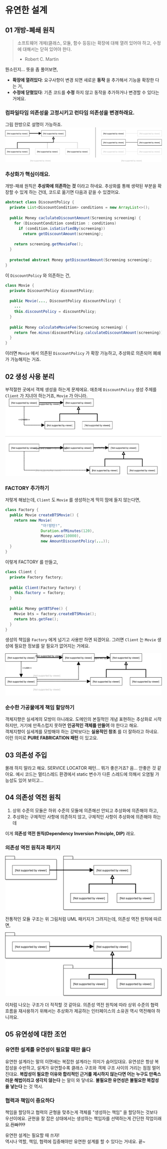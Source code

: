 # 유연한 설계

## 01 개방-폐쇄 원칙
> 소프트웨어 개체(클래스, 모듈, 함수 등등)는 확장에 대해 열려 있어야 하고, 수정에 대해서는
> 닫혀 있어야 한다.  
> - Robert C. Martin

뭔소린지... 뜻을 좀 풀어보면,

- **확장에 열려있다**: 요구사항이 변경 되면 새로운 __동작__ 을 추가해서 기능을 확장한 다는
  거,
- **수정에 닫혔있다**: 기존 코드를 __수정__ 하지 않고 동작을 추가하거나 변경할 수 있다는
  거에요.

### 컴파일타임 의존성을 고정시키고 런타임 의존성을 변경하래요.
그림 한방으로 설명이 가능하죠.  
![](./09-001.svg)

### 추상화가 핵심이래요.
개방-패쇄 원칙은 **추상화에 의존하는 것** 이라고 하네요. 추상화를 통해 생략된 부분을 확장할
수 있게 하는 건데, 코드로 옮기면 다음과 같을 수 있겠어요.  
```java
abstract class DiscountPolicy {
  private List<DiscountCondition> conditions = new ArrayList<>();
  
  public Money caclulateDiscountAmount(Screening screening) {
    for (DiscountCondition condition : conditions)
      if (condition.isSatisfiedBy(screening))
        return getDiscountAmount(screening);
      
    return screening.getMovieFee();
  }

  protected abstract Money getDiscountAmount(Screening screening);
}
```
이 `DiscountPolicy` 와 의존하는 건,  
```java
class Movie {
  private DiscountPolicy discountPolicy;
  
  public Movie(..., DiscountPolicy discountPolicy) {
    ...
    this.discountPolicy = discountPolicy;
  }
  
  public Money calculateMovieFee(Screening screening) {
    return fee.minus(discountPolicy.calculateDiscountAmount(screening));
  }
}
```
이러면 `Movie` 에서 의존된 `DiscountPolicy` 가 확장 가능하고, 추상화로 의존되어 폐쇄가
가능해지는 거죠.

## 02 생성 사용 분리
부적절한 곳에서 객체 생성을 하는게 문제에요. 애초에 `DiscountPolicy` 생성 주체를
`Client` 가 지녀야 하는거죠, `Movie` 가 아니라.  
![](./09-002.svg)

### FACTORY 추가하기
저렇게 해놨는데, `Client` 도 `Movie` 를 생성하는게 딱히 맘에 들지 않는다면,  
```java
class Factory {
  public Movie createBTSMovie() {
    return new Movie(
                "아!방탄!", 
                Duration.ofMinutes(120),
                Money.wons(10000),
                new AmountDiscountPolicy(...));
  }
}
```
이렇게 FACTORY 를 만들고,  
```java
class Client {
  private Factory factory;
  
  public Client(Factory factory) {
    this.factory = factory;
  }
  
  public Money getBTSFee() {
    Movie bts = factory.createBTSMovie();
    return bts.getFee();
  }
}
```
생성의 책임을 `Factory` 에게 넘기고 사용만 하면 되겠어요. 그러면 `Client` 는 `Movie`
생성에 필요한 정보를 알 필요가 없어지는 거에요.

![](./09-003.svg)

### 순수한 가공물에게 책임 할당하기
객체지향은 실세계의 모방이 아니래요. 도메인의 본질적인 개념 표현하는 추상화로 시작하지만,
거기에 만족스럽지 못하면 **인공적인 객체를 만들어** 야 한다고 해요.  
객체지향이 실세계를 모방해야 하는 강박보다는 **실용적인 창조** 를 더 잘하라고 하네요. 이런
의미로 **PURE FABRICATION 패턴** 이 있고요.

## 03 의존성 주입
몰래 하지 말라고 해요. SERVICE LOCATOR 패턴... 뭐가 좋은거죠? 음... 안좋은 것 같아요.
예시 코드는 멀티스레드 환경에서 static 변수가 다른 스레드에 의해서 오염될 가능성도 있어
보이고...

## 04 의존성 역전 원칙
1. 상위 수준의 모듈은 하위 수준의 모듈에 의존해선 안되고 추상화에 의존해야 하고,
2. 추상화는 구체적인 사항에 의존하지 않고, 구체적인 사항이 추상화에 의존해야 하는데

이게 **의존성 역전 원칙(Dependency Inversion Principle, DIP)** 래요.

### 의존성 역전 원칙과 패키지
![](./09-004.svg)  

전통적인 모듈 구조는 위 그림처럼 UML 패키지가 그려지는데, 의존성 역전 원칙에 따르면,  

![](./09-005.svg)

이처럼 나오는 구조가 더 적적할 것 같아요. 의존성 역전 원칙에 따라 상위 수준의 협력 흐름을
재사용하기 위해서는 추상화가 제공하는 인터페이스의 소유권 역시 역전해야 하니까요.

## 05 유연성에 대한 조언

### 유연한 설계를 유연성이 필요할 때만 옳다
유연한 설계라는 말의 이면에는 복잡한 설계라는 의미가 숨어있대요. 유연성은 항상 복잡성을
수반하고, 설계가 유연할수록 클래스 구조와 객체 구조 사이의 거리는 점점 멀어진대요. **복잡성이
필요한 이유와 합리적인 근거를 제시하지 않는다면 어는 누구도 만족스러운 해법이라고 생각치
않는다** 는 말이 와 닿네요. **불필요한 유연성은 불필요한 복잡성을 낳는다** 는 것 역시.

### 협력과 책임이 중요하다
책임을 할당하고 협력의 균형을 맞추는게 객체를 "생성하는 책임" 을 할당하는 것보다 우선이에요.
균현을 잘 잡은 상태에서는 생성하는 책임자를 선택하는게 간단한 작업이래요.~~진짜???~~  

유연한 설계는 필요할 때 쓰자!  
역시나 역할, 책임, 협력에 집중해야만 유연한 설계를 할 수 있다는 거네요. 끝~
